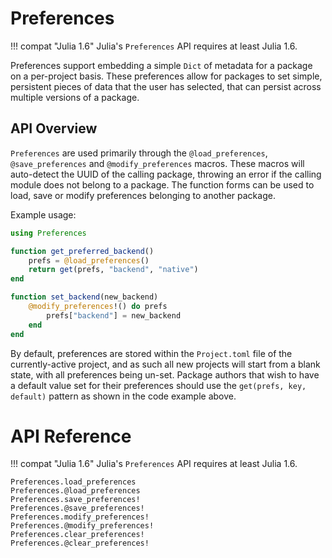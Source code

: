 # Preferences

!!! compat "Julia 1.6"
    Julia's `Preferences` API requires at least Julia 1.6.

Preferences support embedding a simple `Dict` of metadata for a package on a per-project basis.  These preferences allow for packages to set simple, persistent pieces of data that the user has selected, that can persist across multiple versions of a package.

## API Overview

`Preferences` are used primarily through the `@load_preferences`, `@save_preferences` and `@modify_preferences` macros.  These macros will auto-detect the UUID of the calling package, throwing an error if the calling module does not belong to a package.  The function forms can be used to load, save or modify preferences belonging to another package.

Example usage:

```julia
using Preferences

function get_preferred_backend()
    prefs = @load_preferences()
    return get(prefs, "backend", "native")
end

function set_backend(new_backend)
    @modify_preferences!() do prefs
        prefs["backend"] = new_backend
    end
end
```

By default, preferences are stored within the `Project.toml` file of the currently-active project, and as such all new projects will start from a blank state, with all preferences being un-set.
Package authors that wish to have a default value set for their preferences should use the `get(prefs, key, default)` pattern as shown in the code example above.

# API Reference

!!! compat "Julia 1.6"
    Julia's `Preferences` API requires at least Julia 1.6.

```@docs
Preferences.load_preferences
Preferences.@load_preferences
Preferences.save_preferences!
Preferences.@save_preferences!
Preferences.modify_preferences!
Preferences.@modify_preferences!
Preferences.clear_preferences!
Preferences.@clear_preferences!
```